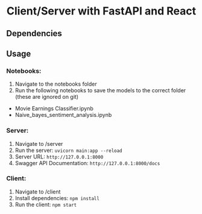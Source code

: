 <h1 align="center">Client/Server with FastAPI and React</h1>
<p>
</p>

## Dependencies

## Usage

### Notebooks:
1. Navigate to the notebooks folder
2. Run the following notebooks to save the models to the correct folder (these are ignored on git)
- Movie Earnings Classifier.ipynb
- Naive_bayes_sentiment_analysis.ipynb

### Server:
1. Navigate to /server
2. Run the server: `uvicorn main:app --reload`
3. Server URL: `http://127.0.0.1:8000`
4. Swagger API Documentation: `http://127.0.0.1:8000/docs`

### Client:
1. Navigate to /client
2. Install dependencies: `npm install`
3. Run the client: `npm start`
